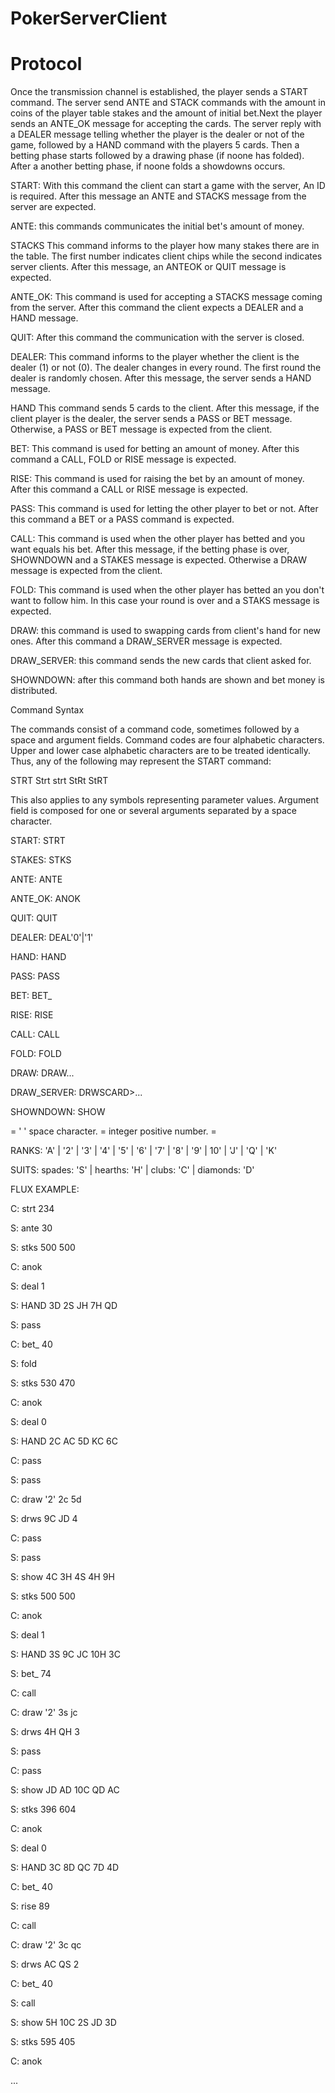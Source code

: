 # PokerServerClient

# Protocol
Once the transmission channel is established, the player sends a START command. The server send ANTE and STACK commands with the amount in coins of the player table stakes and the amount of initial bet.Next the player sends an ANTE_OK message for accepting the cards. The server reply with a DEALER message telling whether the player is the dealer or not of the game, followed by a HAND command with the players 5 cards. Then a betting phase starts followed by a drawing phase (if noone has folded). After a another betting phase, if noone folds a showdowns occurs.

START: With this command the client can start a game with the server, An ID is required. After this message an ANTE and STACKS message from the server are expected. 

ANTE: this commands communicates the initial bet's amount of money.

STACKS   This command informs to the player how many stakes there are in the   table. The first number indicates client chips while the second   indicates server clients. After this message, an ANTEOK or QUIT message is expected.   

ANTE_OK: This command is used for accepting a STACKS message coming from the server. After this command the client expects a DEALER and a HAND message.

QUIT: After this command the communication with the server is closed.

DEALER: This command informs to the player whether the client is the dealer (1) or not (0). The dealer changes in every round. The first round the dealer is randomly chosen. After this message, the server sends a HAND message.

HAND   This command sends 5 cards to the client. After this message, if the client player is the dealer, the server sends a PASS or BET message. Otherwise, a PASS or BET message is expected from the client.

BET:   This command is used for betting an amount of money. After this command a CALL, FOLD or RISE message is expected.

RISE:   This command is used for raising the bet by an amount of money. After this command a CALL or RISE message is expected.

PASS:   This command is used for letting the other player to bet or not.   After this command a BET or a PASS command is expected.   

CALL:   This command is used when the other player has betted and you want equals his bet. After this message, if the betting phase is over,  SHOWNDOWN and a STAKES message is expected. Otherwise a DRAW message is expected from the client.

FOLD:   This command is used when the other player has betted an you don't want to follow him. In this case your round is over and a STAKS message is expected.
 
DRAW: this command is used to swapping cards from client's hand for new ones. After this command a DRAW_SERVER message is expected.

DRAW_SERVER: this command sends the new cards that client asked for.

SHOWNDOWN: after this command both hands are shown and bet money is distributed.

Command Syntax

   The commands consist of a command code, sometimes followed by a space
   and argument fields. Command codes are four alphabetic characters.
   Upper and lower case alphabetic characters are to be treated
   identically. Thus, any of the following may represent the START
   command:

   STRT    Strt    strt    StRt    StRT

   This also applies to any symbols representing parameter values.
   Argument field is composed for one or several arguments separated by
   a space character. 
   
   START:        STRT<SP><INT>
 
   STAKES:       STKS<SP><INT><SP><INT>
 
   ANTE:         ANTE<SP><INT>
 
   ANTE_OK:      ANOK
   
   QUIT:         QUIT
   
   DEALER:       DEAL<SP>'0'|'1'  
 
   HAND:         HAND<SP><CARD><SP><CARD><SP><CARD><SP><CARD><SP><CARD>
 
   PASS:         PASS
   
   BET:          BET_<SP><INT>
 
   RISE:         RISE<SP><INT>
 
   CALL:         CALL
   
   FOLD:         FOLD
   
   DRAW:         DRAW<SP><INT><SP><CARD><SP><CARD>...
 
   DRAW_SERVER:  DRWS<SP><CARD><SP>CARD><SP>...<INT>
 
   SHOWNDOWN:    SHOW<SP><CARD><SP><CARD><SP><CARD><SP><CARD><SP><CARD>
   
   <SP> = ' ' space character.
   <INT> = integer positive number.
   <CARD> = <RANK><SUIT>
 
   RANKS: 'A' | '2' | '3' | '4' | '5' | '6' | '7' | '8' | '9' | 10' | 'J' | 'Q' | 'K'

   SUITS: spades: 'S' | hearths: 'H' | clubs: 'C' | diamonds: 'D'

FLUX EXAMPLE:

C: strt 234

S: ante 30

S: stks 500 500

C: anok

S: deal 1

S: HAND 3D 2S JH 7H QD

S: pass

C: bet_ 40

S: fold

S: stks 530 470

C: anok

S: deal 0

S: HAND 2C AC 5D KC 6C

C: pass

S: pass

C: draw '2' 2c 5d

S: drws 9C JD 4

C: pass

S: pass

S: show 4C 3H 4S 4H 9H

S: stks 500 500

C: anok

S: deal 1

S: HAND 3S 9C JC 10H 3C

S: bet_ 74

C: call

C: draw '2' 3s jc

S: drws 4H QH 3

S: pass

C: pass

S: show JD AD 10C QD AC

S: stks 396 604

C: anok

S: deal 0

S: HAND 3C 8D QC 7D 4D

C: bet_ 40

S: rise 89

C: call

C: draw '2' 3c qc

S: drws AC QS 2

C: bet_ 40

S: call

S: show 5H 10C 2S JD 3D

S: stks 595 405

C: anok

...
